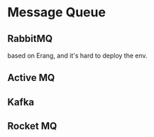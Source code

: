 # Message Queue



## RabbitMQ



based on Erang, and it's hard to deploy the env. 


## Active MQ


## Kafka



## Rocket MQ


